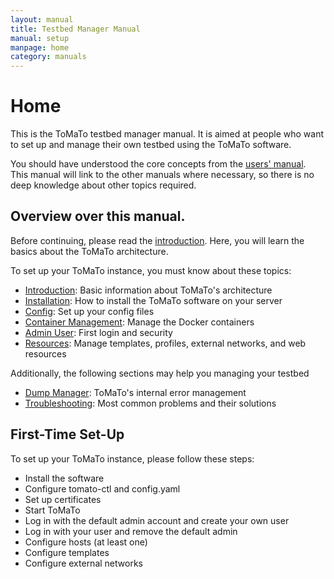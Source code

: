 ```yaml
---
layout: manual
title: Testbed Manager Manual
manual: setup
manpage: home
category: manuals
---
```


# Home

This is the ToMaTo testbed manager manual. It is aimed at people who want to set up and manage their own testbed using the ToMaTo software.

You should have understood the core concepts from the [users' manual](../user). This manual will link to the other manuals where necessary, so there is no deep knowledge about other topics required.

## Overview over this manual.

Before continuing, please read the [introduction](introduction). Here, you will learn the basics about the ToMaTo architecture.

To set up your ToMaTo instance, you must know about these topics:

* [Introduction](introduction): Basic information about ToMaTo's architecture
* [Installation](installation): How to install the ToMaTo software on your server
* [Config](config): Set up your config files
* [Container Management](tomato-ctl): Manage the Docker containers
* [Admin User](admin): First login and security
* [Resources](resource): Manage templates, profiles, external networks, and web resources

Additionally, the following sections may help you managing your testbed

* [Dump Manager](dumpmanager): ToMaTo's internal error management
* [Troubleshooting](troubleshooter): Most common problems and their solutions

## First-Time Set-Up
To set up your ToMaTo instance, please follow these steps:

* Install the software
* Configure tomato-ctl and config.yaml
* Set up certificates
* Start ToMaTo
* Log in with the default admin account and create your own user
* Log in with your user and remove the default admin
* Configure hosts (at least one)
* Configure templates
* Configure external networks
